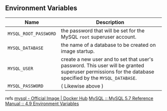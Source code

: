 ## Environment Variables

| Name                  | Description                                                           |
| --------------------- | --------------------------------------------------------------------- |
| `MYSQL_ROOT_PASSWORD` | the password that will be set for the MySQL `root` superuser account. |
| `MYSQL_DATABASE`      | the name of a database to be created on image startup. |
| `MYSQL_USER`          | create a new user and to set that user's password. This user will be granted superuser permissions for the database specified by the `MYSQL_DATABASE`. |
| `MYSQL_PASSWORD`      | ( Likewise above ) |

refs
[mysql - Official Image | Docker Hub](https://hub.docker.com/_/mysql)
[MySQL :: MySQL 5.7 Reference Manual :: 4.9 Environment Variables](https://dev.mysql.com/doc/refman/5.7/en/environment-variables.html)
